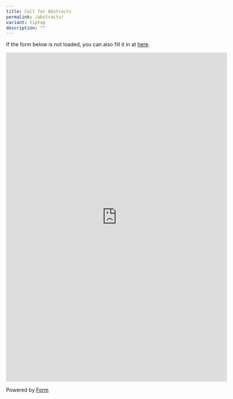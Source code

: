 ```yaml
---
title: Call for Abstracts
permalink: /abstracts/
variant: tiptap
description: ""
---
```

<p>If the form below is not loaded, you can also fill it in at <a href="https://form.gov.sg/6644601f91cbd7c5fa6d8b14" rel="noopener noreferrer nofollow" target="_blank">here</a>.</p>
<div class="iframe-wrapper">
<iframe style="width: 120%; height: 900px" allowfullscreen="true" frameborder="0" src="https://form.gov.sg/6644601f91cbd7c5fa6d8b14"></iframe>
</div>
<p>Powered by <a href="https://form.gov.sg" rel="noopener noreferrer nofollow" target="_blank">Form</a>
</p>
<p></p>